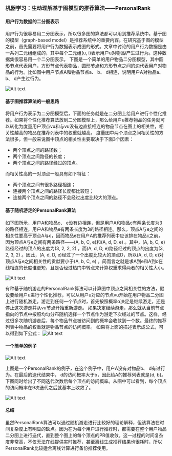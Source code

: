 ### 机器学习：生动理解基于图模型的推荐算法——PersonalRank

#### 用户行为数据的二分图表示
用户行为很容易用二分图表示，所以很多图的算法都可以用到推荐系统中。基于图的模型（graph-based model）是推荐系统中的重要内容。在研究基于图的模型之前，首先需要将用户行为数据表示成图的形式。文章中讨论的用户行为数据是由一系列二元组组成的，其中每个二元组(u, i)表示用户u对物品i产生过行为。这种数据集很容易用一个二分图表示。
下图是一个简单的用户物品二分图模型，其中圆形节点代表用户，方形节点代表物品，圆形节点和方形节点之间的边代表用户对物品的行为。比如图中用户节点A和物品节点a、 b、 d相连，说明用户A对物品a、 b、 d产生过行为。

![Alt text](https://github.com/GraySilver/article/raw/master/pic/personalrank/1.png)

#### 基于图推荐算法的一般思路
将用户行为表示为二分图模型后，下面的任务就是在二分图上给用户进行个性化推荐。如果将个性化推荐算法放到二分图模型上，那么给用户u推荐物品的任务就可以转化为度量用户顶点vu和与vu没有边直接相连的物品节点在图上的相关性，相关性越高的物品在推荐列表中的权重就越高。
度量图中两个顶点之间相关性的方法很多，但一般来说图中顶点的相关性主要取决于下面3个因素：
- 两个顶点之间的路径数；
- 两个顶点之间路径的长度；
- 两个顶点之间的路径经过的顶点。

而相关性高的一对顶点一般具有如下特征：
- 两个顶点之间有很多路径相连；
- 连接两个顶点之间的路径长度都比较短；
- 连接两个顶点之间的路径不会经过出度比较大的顶点。

#### 基于随机游走的PersonalRank算法
如下图所示，用户A和物品c、 e没有边相连，但是用户A和物品c有两条长度为3的路径相连，用户A和物品e有两条长度为3的路径相连。那么，顶点A与e之间的相关性要高于顶点A与c，因而物品e在用户A的推荐列表中应该排在物品c之前，因为顶点A与e之间有两条路径——(A, b, C, e)和(A, d, D, e) 。其中，(A, b, C, e)路径经过的顶点的出度为(3, 2, 2, 2) ，而(A, d, D, e)路径经过的顶点的出度为(3, 2, 3, 2) 。因此，(A, d, D, e)经过了一个出度比较大的顶点D，所以(A, d, D, e)对顶点A与e之间相关性的贡献要小于(A, b, C, e) 。简而言之就是求A到e和A到c在线相连的长度谁更短，且是否经过热门中转点来计算权重求得两者的相关性大小。

![Alt text](https://github.com/GraySilver/article/raw/master/pic/personalrank/2.png)

有种基于随机游走的PersonalRank算法可以计算图中顶点之间相关性的方法，假设要给用户u进行个性化推荐，可以从用户u对应的节点vu开始在用户物品二分图上进行随机游走。游走到任何一个节点时，首先按照概率α决定是继续游走，还是停止这次游走并从vu节点开始重新游走。
如果决定继续游走，那么就从当前节点指向的节点中按照均匀分布随机选择一个节点作为游走下次经过的节点。这样，经过很多次随机游走后，每个物品节点被访问到的概率会收敛到一个数。最终的推荐列表中物品的权重就是物品节点的访问概率。
如果将上面的描述表示成公式，可以得到如下公式：
![Alt text](https://github.com/GraySilver/article/raw/master/pic/personalrank/3.png)

#### 一个简单的例子

![Alt text](https://github.com/GraySilver/article/raw/master/pic/personalrank/4.png)

上图是一个PersonalRank的例子，在这个例子中，用户A没有对物品b、 d有过行为。在最后的迭代结果中， d的访问概率大于b，因此给A的推荐列表就是{d, b}。下图同时给出了不同迭代次数后每个顶点的访问概率。从图中可以看到，每个顶点的访问概率在9次迭代之后就基本上收敛了。

![Alt text](https://github.com/GraySilver/article/raw/master/pic/personalrank/5.png)

#### 总结
虽然PersonalRank算法可以通过随机游走进行比较好的理论解释，但该算法在时间复杂度上有明显的缺点。因为在为每个用户进行推荐时，都需要在整个用户物品二分图上进行迭代，直到整个图上的每个顶点的PR值收敛。这一过程的时间复杂度非常高，不仅无法在线提供实时推荐，甚至离线生成推荐结果也很耗时，所以PersonalRank比较适合离线计算进行备份推荐使用。

